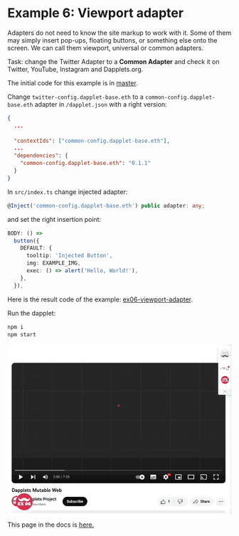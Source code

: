 # Example 6: Viewport adapter

Adapters do not need to know the site markup to work with it. Some of them may simply insert pop-ups, floating buttons, or something else onto the screen. We can call them viewport, universal or common adapters.

Task: change the Twitter Adapter to a **Common Adapter** and check it on Twitter, YouTube, Instagram and Dapplets.org.

The initial code for this example is in [master](https://github.com/dapplets/dapplet-template/tree/master).

Change `twitter-config.dapplet-base.eth` to a `common-config.dapplet-base.eth` adapter in `/dapplet.json` with a right version:

```json
{
  ...

  "contextIds": ["common-config.dapplet-base.eth"],
  ...
  "dependencies": {
    "common-config.dapplet-base.eth": "0.1.1"
  }
}
```

In `src/index.ts` change injected adapter:

```ts
@Inject('common-config.dapplet-base.eth') public adapter: any;
```

and set the right insertion point:

```ts
BODY: () =>
  button({
    DEFAULT: {
      tooltip: 'Injected Button',
      img: EXAMPLE_IMG,
      exec: () => alert('Hello, World!'),
    },
  }),
```

Here is the result code of the example: [ex06-viewport-adapter](https://github.com/dapplets/dapplet-template/tree/ex06-viewport-adapter).

Run the dapplet:

```bash
npm i
npm start
```

![](https://github.com/dapplets/dapplet-docs/blob/master/static/video/ex_06.gif)

This page in the docs is [here.](https://docs.dapplets.org/docs/viewport-adapter)
